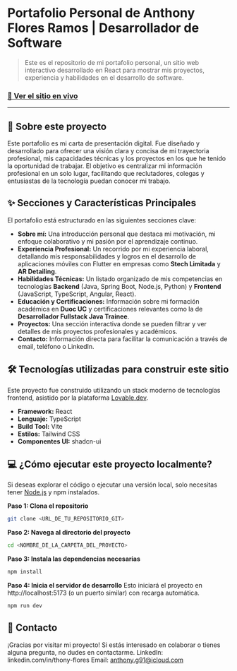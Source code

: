 # Portafolio Personal de Anthony Flores Ramos | Desarrollador de Software

> Este es el repositorio de mi portafolio personal, un sitio web interactivo desarrollado en React para mostrar mis proyectos, experiencia y habilidades en el desarrollo de software.

### [🚀 Ver el sitio en vivo](URL_DE_TU_PORTAFOLIO_EN_VIVO)

---

## 📜 Sobre este proyecto

Este portafolio es mi carta de presentación digital. Fue diseñado y desarrollado para ofrecer una visión clara y concisa de mi trayectoria profesional, mis capacidades técnicas y los proyectos en los que he tenido la oportunidad de trabajar. El objetivo es centralizar mi información profesional en un solo lugar, facilitando que reclutadores, colegas y entusiastas de la tecnología puedan conocer mi trabajo.

## ✨ Secciones y Características Principales

El portafolio está estructurado en las siguientes secciones clave:

*   **Sobre mí:** Una introducción personal que destaca mi motivación, mi enfoque colaborativo y mi pasión por el aprendizaje continuo.
*   **Experiencia Profesional:** Un recorrido por mi experiencia laboral, detallando mis responsabilidades y logros en el desarrollo de aplicaciones móviles con Flutter en empresas como **Stech Limitada** y **AR Detailing**.
*   **Habilidades Técnicas:** Un listado organizado de mis competencias en tecnologías **Backend** (Java, Spring Boot, Node.js, Python) y **Frontend** (JavaScript, TypeScript, Angular, React).
*   **Educación y Certificaciones:** Información sobre mi formación académica en **Duoc UC** y certificaciones relevantes como la de **Desarrollador Fullstack Java Trainee**.
*   **Proyectos:** Una sección interactiva donde se pueden filtrar y ver detalles de mis proyectos profesionales y académicos.
*   **Contacto:** Información directa para facilitar la comunicación a través de email, teléfono o LinkedIn.

## 🛠️ Tecnologías utilizadas para construir este sitio

Este proyecto fue construido utilizando un stack moderno de tecnologías frontend, asistido por la plataforma [Lovable.dev](https://lovable.dev/).

*   **Framework:** React
*   **Lenguaje:** TypeScript
*   **Build Tool:** Vite
*   **Estilos:** Tailwind CSS
*   **Componentes UI:** shadcn-ui

## 💻 ¿Cómo ejecutar este proyecto localmente?

Si deseas explorar el código o ejecutar una versión local, solo necesitas tener [Node.js](https://nodejs.org/) y npm instalados.

**Paso 1: Clona el repositorio**
```bash
git clone <URL_DE_TU_REPOSITORIO_GIT>
```
**Paso 2: Navega al directorio del proyecto**
```bash
cd <NOMBRE_DE_LA_CARPETA_DEL_PROYECTO>
```

**Paso 3: Instala las dependencias necesarias**
```bash
npm install
```

**Paso 4: Inicia el servidor de desarrollo**
Esto iniciará el proyecto en http://localhost:5173 (o un puerto similar) con recarga automática.
```bash
npm run dev
```
## 📄 Contacto

¡Gracias por visitar mi proyecto! Si estás interesado en colaborar o tienes alguna pregunta, no dudes en contactarme.
LinkedIn: linkedin.com/in/thony-flores
Email: anthony.g91@icloud.com
